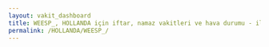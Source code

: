 ```yaml
---
layout: vakit_dashboard
title: WEESP_, HOLLANDA için iftar, namaz vakitleri ve hava durumu - ilçe/eyalet seç
permalink: /HOLLANDA/WEESP_/
---
```


<script type="text/javascript">
  var GLOBAL_COUNTRY = 'HOLLANDA';
  var GLOBAL_CITY = 'WEESP_';
  var GLOBAL_STATE = '';
  var lat = 72;
  var lon = 21;
</script>
